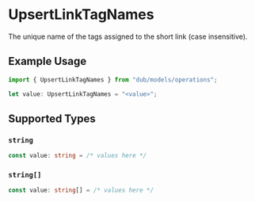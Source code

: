 # UpsertLinkTagNames

The unique name of the tags assigned to the short link (case insensitive).

## Example Usage

```typescript
import { UpsertLinkTagNames } from "dub/models/operations";

let value: UpsertLinkTagNames = "<value>";
```

## Supported Types

### `string`

```typescript
const value: string = /* values here */
```

### `string[]`

```typescript
const value: string[] = /* values here */
```

